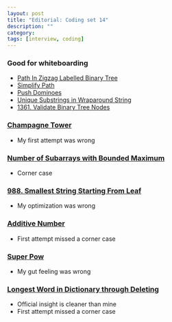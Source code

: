 ```yaml
---
layout: post
title: "Editorial: Coding set 14" 
description: ""
category: 
tags: [interview, coding]
---
```


### Good for whiteboarding
* [Path In Zigzag Labelled Binary Tree](https://leetcode.com/submissions/detail/390551786/)
* [Simplify Path](https://leetcode.com/submissions/detail/394910972/)
* [Push Dominoes](https://leetcode.com/submissions/detail/396854078/)
* [Unique Substrings in Wraparound String](https://leetcode.com/submissions/detail/396867579/)
* [1361. Validate Binary Tree Nodes](https://leetcode.com/submissions/detail/405403964/)

### [Champagne Tower](https://leetcode.com/submissions/detail/390164064/)
* My first attempt was wrong

### [Number of Subarrays with Bounded Maximum](https://leetcode.com/submissions/detail/390290613/)
* Corner case

### [988. Smallest String Starting From Leaf](https://leetcode.com/submissions/detail/390506651/)
* My optimization was wrong

### [Additive Number](https://leetcode.com/submissions/detail/390807206/)
* First attempt missed a corner case

### [Super Pow](https://leetcode.com/submissions/detail/395174245/)
* My gut feeling was wrong

### [Longest Word in Dictionary through Deleting](https://leetcode.com/submissions/detail/395435344/)
* Official insight is cleaner than mine
* First attempt missed a corner case
